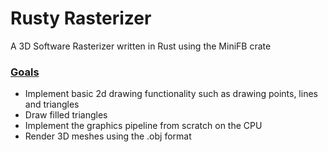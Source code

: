 # Rusty Rasterizer
A 3D Software Rasterizer written in Rust using the MiniFB crate

### <ins>Goals</ins>
* Implement basic 2d drawing functionality such as drawing points, lines and triangles
* Draw filled triangles
* Implement the graphics pipeline from scratch on the CPU
* Render 3D meshes using the .obj format